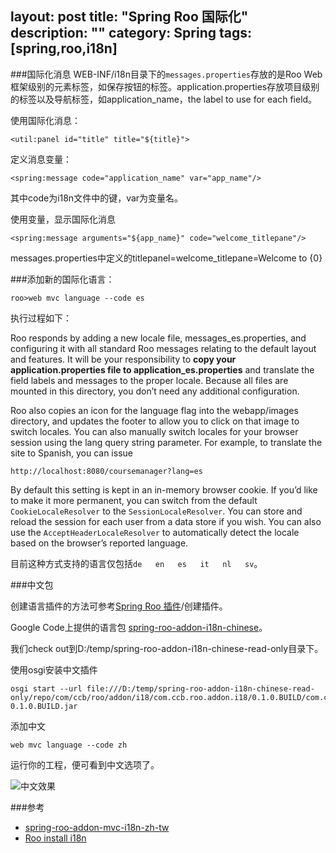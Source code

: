 layout: post
title: "Spring Roo 国际化"
description: ""
category: Spring
tags: [spring,roo,i18n]
---
###国际化消息
WEB-INF/i18n目录下的`messages.properties`存放的是Roo Web框架级别的元素标签，如保存按钮的标签。application.properties存放项目级别的标签以及导航标签，如application_name，the label to use for each field。

使用国际化消息：

	<util:panel id="title" title="${title}">

定义消息变量：

	<spring:message code="application_name" var="app_name"/>

其中code为i18n文件中的键，var为变量名。	

使用变量，显示国际化消息

	<spring:message arguments="${app_name}" code="welcome_titlepane"/>

messages.properties中定义的titlepanel=welcome_titlepane=Welcome to {0}

<!--more-->

###添加新的国际化语言：

	roo>web mvc language --code es	

执行过程如下：

Roo responds by adding a new locale file, messages_es.properties, and configuring it with all standard Roo messages relating to the default layout and features. It will be your responsibility to **copy your application.properties file to application_es.properties** and translate the field labels and messages to the proper locale. Because all files are mounted in this directory, you don’t need any additional configuration.

Roo also copies an icon for the language flag into the webapp/images directory, and updates the footer to allow you to click on that image to switch locales. You can also manually switch locales for your browser session using the lang query string parameter. For example, to translate the site to Spanish, you can issue

	http://localhost:8080/coursemanager?lang=es

By default this setting is kept in an in-memory browser cookie. If you’d like to make it more permanent, you can switch from the default `CookieLocaleResolver` to the `SessionLocaleResolver`. You can store and reload the session for each user from a data store if you wish. You can also use the `AcceptHeaderLocaleResolver` to automatically detect the locale based on the browser’s reported language.

目前这种方式支持的语言仅包括`de   en   es   it   nl   sv`。

###中文包

创建语言插件的方法可参考[Spring Roo 插件](http://localhost:4000/spring/2013/09/25/2013-09-23-spring-roo-addon/#id453)/创建插件。

Google Code上提供的语言包 [spring-roo-addon-i18n-chinese](https://code.google.com/p/spring-roo-addon-i18n-chinese)。

我们check out到D:/temp/spring-roo-addon-i18n-chinese-read-only目录下。

使用osgi安装中文插件

	osgi start --url file:///D:/temp/spring-roo-addon-i18n-chinese-read-only/repo/com/ccb/roo/addon/i18/com.ccb.roo.addon.i18/0.1.0.BUILD/com.ccb.roo.addon.i18-0.1.0.BUILD.jar

添加中文

	web mvc language --code zh 

运行你的工程，便可看到中文选项了。

![中文效果](http://johnnyimages.qiniudn.com/roo/zh_CN.png)

###参考

- [spring-roo-addon-mvc-i18n-zh-tw](https://code.google.com/p/spring-roo-addon-mvc-i18n-zh-tw/source/checkout)
- [Roo install i18n](http://stackoverflow.com/questions/6002780/roo-install-i18n)
